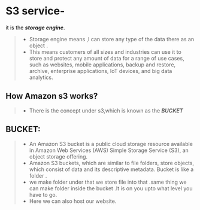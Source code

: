 # S3 service-
 it is the ***storage engine***.
 
> + Storage engine means ,I can store any type of the data there as an object .
> + This means customers of all sizes and industries can use it to store and protect any amount of data for a range of use cases, such as websites, mobile applications, backup and restore, archive, enterprise applications, IoT devices, and big data analytics.
## How Amazon s3 works?
> + There is the concept under s3,which is known as the ***BUCKET***

## BUCKET:
> + An Amazon S3 bucket is a public cloud storage resource available in Amazon Web Services (AWS) Simple Storage Service (S3), an object storage offering.
> + Amazon S3 buckets, which are similar to file folders, store objects, which consist of data and its descriptive metadata. Bucket is like a folder .
> + we make folder under that we store file into that .same thing we can make folder inside the bucket .It is on you upto what level you have to go.
> + Here we can also host our website.